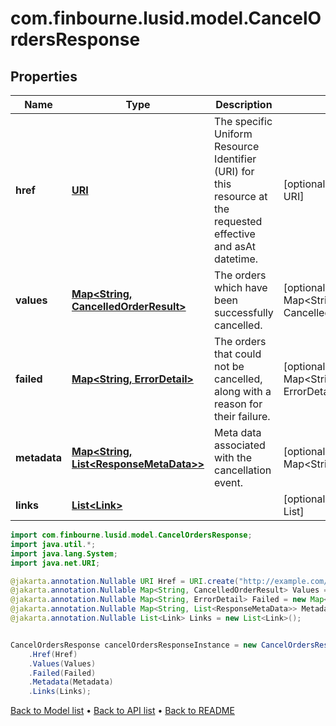 # com.finbourne.lusid.model.CancelOrdersResponse

## Properties

Name | Type | Description | Notes
------------ | ------------- | ------------- | -------------
**href** | [**URI**](URI.md) | The specific Uniform Resource Identifier (URI) for this resource at the requested effective and asAt datetime. | [optional] [default to URI]
**values** | [**Map&lt;String, CancelledOrderResult&gt;**](CancelledOrderResult.md) | The orders which have been successfully cancelled. | [optional] [default to Map<String, CancelledOrderResult>]
**failed** | [**Map&lt;String, ErrorDetail&gt;**](ErrorDetail.md) | The orders that could not be cancelled, along with a reason for their failure. | [optional] [default to Map<String, ErrorDetail>]
**metadata** | [**Map&lt;String, List&lt;ResponseMetaData&gt;&gt;**](List.md) | Meta data associated with the cancellation event. | [optional] [default to Map<String, List<ResponseMetaData>>]
**links** | [**List&lt;Link&gt;**](Link.md) |  | [optional] [default to List<Link>]

```java
import com.finbourne.lusid.model.CancelOrdersResponse;
import java.util.*;
import java.lang.System;
import java.net.URI;

@jakarta.annotation.Nullable URI Href = URI.create("http://example.com/Href");
@jakarta.annotation.Nullable Map<String, CancelledOrderResult> Values = new Map<String, CancelledOrderResult>();
@jakarta.annotation.Nullable Map<String, ErrorDetail> Failed = new Map<String, ErrorDetail>();
@jakarta.annotation.Nullable Map<String, List<ResponseMetaData>> Metadata = new Map<String, List<ResponseMetaData>>();
@jakarta.annotation.Nullable List<Link> Links = new List<Link>();


CancelOrdersResponse cancelOrdersResponseInstance = new CancelOrdersResponse()
    .Href(Href)
    .Values(Values)
    .Failed(Failed)
    .Metadata(Metadata)
    .Links(Links);
```


[Back to Model list](../README.md#documentation-for-models) &#8226; [Back to API list](../README.md#documentation-for-api-endpoints) &#8226; [Back to README](../README.md)
